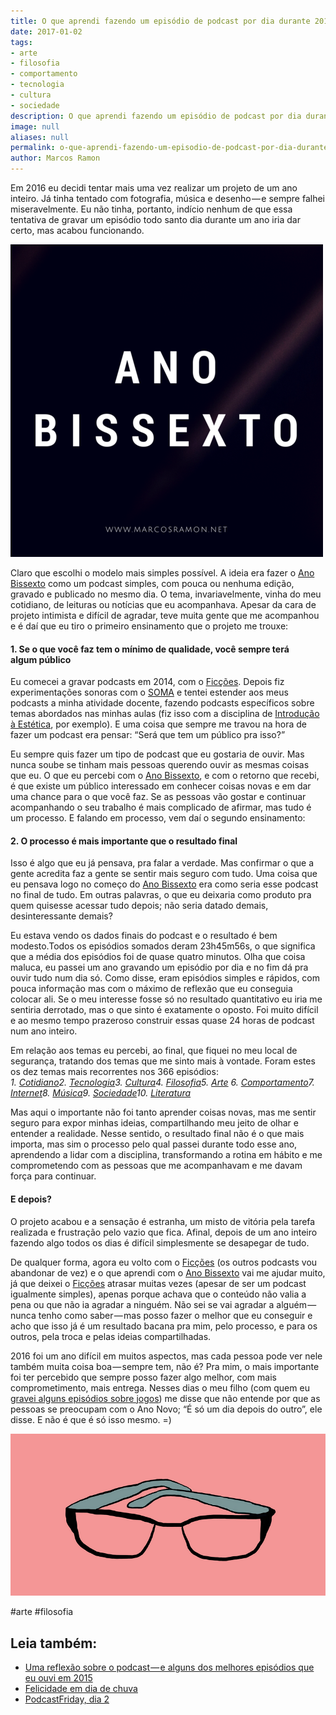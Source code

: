 ```yaml
---
title: O que aprendi fazendo um episódio de podcast por dia durante 2016
date: 2017-01-02
tags:
- arte
- filosofia
- comportamento
- tecnologia
- cultura
- sociedade
description: O que aprendi fazendo um episódio de podcast por dia durante 2016
image: null
aliases: null
permalink: o-que-aprendi-fazendo-um-episodio-de-podcast-por-dia-durante-2016
author: Marcos Ramon
---
```

Em 2016 eu decidi tentar mais uma vez realizar um projeto de um ano inteiro. Já tinha tentado com fotografia, música e desenho — e sempre falhei miseravelmente. Eu não tinha, portanto, indício nenhum de que essa tentativa de gravar um episódio todo santo dia durante um ano iria dar certo, mas acabou funcionando.

<img src="/assets/img/o-que-aprendi-fazendo-um-episódio-de-podcast-por-dia-durante 2016-medium-1.png">

Claro que escolhi o modelo mais simples possível. A ideia era fazer o [Ano Bissexto](http://www.marcosramon.net/ano-bissexto) como um podcast simples, com pouca ou nenhuma edição, gravado e publicado no mesmo dia. O tema, invariavelmente, vinha do meu cotidiano, de leituras ou notícias que eu acompanhava. Apesar da cara de projeto intimista e difícil de agradar, teve muita gente que me acompanhou e é daí que eu tiro o primeiro ensinamento que o projeto me trouxe:

#### 1. Se o que você faz tem o mínimo de qualidade, você sempre terá algum público

Eu comecei a gravar podcasts em 2014, com o [Ficções](http://www.marcosramon.net/ficcoes). Depois fiz experimentações sonoras com o [SOMA](http://www.marcosramon.net/soma) e tentei estender aos meus podcasts a minha atividade docente, fazendo podcasts específicos sobre temas abordados nas minhas aulas (fiz isso com a disciplina de [Introdução à Estética](http://www.marcosramon.net/introducao-estetica/), por exemplo). E uma coisa que sempre me travou na hora de fazer um podcast era pensar: “Será que tem um público pra isso?”

Eu sempre quis fazer um tipo de podcast que eu gostaria de ouvir. Mas nunca soube se tinham mais pessoas querendo ouvir as mesmas coisas que eu. O que eu percebi com o [Ano Bissexto](http://www.marcosramon.net/ano-bissexto), e com o retorno que recebi, é que existe um público interessado em conhecer coisas novas e em dar uma chance para o que você faz. Se as pessoas vão gostar e continuar acompanhando o seu trabalho é mais complicado de afirmar, mas tudo é um processo. E falando em processo, vem daí o segundo ensinamento:

#### 2. O processo é mais importante que o resultado final

Isso é algo que eu já pensava, pra falar a verdade. Mas confirmar o que a gente acredita faz a gente se sentir mais seguro com tudo. Uma coisa que eu pensava logo no começo do [Ano Bissexto](http://www.marcosramon.net/ano-bissexto) era como seria esse podcast no final de tudo. Em outras palavras, o que eu deixaria como produto pra quem quisesse acessar tudo depois; não seria datado demais, desinteressante demais?

Eu estava vendo os dados finais do podcast e o resultado é bem modesto.Todos os episódios somados deram 23h45m56s, o que significa que a média dos episódios foi de quase quatro minutos. Olha que coisa maluca, eu passei um ano gravando um episódio por dia e no fim dá pra ouvir tudo num dia só. Como disse, eram episódios simples e rápidos, com pouca informação mas com o máximo de reflexão que eu conseguia colocar ali. Se o meu interesse fosse só no resultado quantitativo eu iria me sentiria derrotado, mas o que sinto é exatamente o oposto. Foi muito difícil e ao mesmo tempo prazeroso construir essas quase 24 horas de podcast num ano inteiro.

Em relação aos temas eu percebi, ao final, que fiquei no meu local de segurança, tratando dos temas que me sinto mais à vontade. Foram estes os dez temas mais recorrentes nos 366 episódios:   
_1._ [_Cotidiano_](http://www.marcosramon.net/ano-bissexto?tag=Cotidiano)_2._ [_Tecnologia_](http://www.marcosramon.net/ano-bissexto?tag=Tecnologia)_3._ [_Cultura_](http://www.marcosramon.net/ano-bissexto?tag=Cultura)_4._ [_Filosofia_](http://www.marcosramon.net/ano-bissexto?tag=Filosofia)_5._ [_Arte_](http://www.marcosramon.net/ano-bissexto?tag=Arte) _6._ [_Comportamento_](http://www.marcosramon.net/ano-bissexto?tag=Comportamento)_7._ [_Internet_](http://www.marcosramon.net/ano-bissexto?tag=Internet)_8._ [_Música_](http://www.marcosramon.net/ano-bissexto?tag=M%C3%BAsica)_9._ [_Sociedade_](http://www.marcosramon.net/ano-bissexto?tag=Sociedade)_10._ [_Literatura_](http://www.marcosramon.net/ano-bissexto?tag=Literatura)

Mas aqui o importante não foi tanto aprender coisas novas, mas me sentir seguro para expor minhas ideias, compartilhando meu jeito de olhar e entender a realidade. Nesse sentido, o resultado final não é o que mais importa, mas sim o processo pelo qual passei durante todo esse ano, aprendendo a lidar com a disciplina, transformando a rotina em hábito e me comprometendo com as pessoas que me acompanhavam e me davam força para continuar.

#### E depois?

O projeto acabou e a sensação é estranha, um misto de vitória pela tarefa realizada e frustração pelo vazio que fica. Afinal, depois de um ano inteiro fazendo algo todos os dias é difícil simplesmente se desapegar de tudo.

De qualquer forma, agora eu volto com o [Ficções](http://www.marcosramon.net/ficcoes) (os outros podcasts vou abandonar de vez) e o que aprendi com o [Ano Bissexto](http://www.marcosramon.net/ano-bissexto) vai me ajudar muito, já que deixei o [Ficções](http://www.marcosramon.net/ficcoes) atrasar muitas vezes (apesar de ser um podcast igualmente simples), apenas porque achava que o conteúdo não valia a pena ou que não ia agradar a ninguém. Não sei se vai agradar a alguém — nunca tenho como saber — mas posso fazer o melhor que eu conseguir e acho que isso já é um resultado bacana pra mim, pelo processo, e para os outros, pela troca e pelas ideias compartilhadas.

2016 foi um ano difícil em muitos aspectos, mas cada pessoa pode ver nele também muita coisa boa — sempre tem, não é? Pra mim, o mais importante foi ter percebido que sempre posso fazer algo melhor, com mais comprometimento, mais entrega. Nesses dias o meu filho (com quem eu [gravei alguns episódios sobre jogos](http://www.marcosramon.net/ano-bissexto?tag=Nintendo)) me disse que não entende por que as pessoas se preocupam com o Ano Novo; “É só um dia depois do outro”, ele disse. E não é que é só isso mesmo. =)

<img src="/assets/img/o-que-aprendi-fazendo-um-episódio-de-podcast-por-dia-durante 2016-medium-2.png">


#arte #filosofia<div class="leia-tambem" markdown="1">
## Leia também:

- <a href="/uma-reflexao-sobre-o-podcast-e-alguns-dos-melhores-episodios-que-eu-ouvi-em-2015">Uma reflexão sobre o podcast — e alguns dos melhores episódios que eu ouvi em 2015</a>
- <a href="/felicidade-em-dia-de-chuva">Felicidade em dia de chuva</a>
- <a href="/podcastfriday-dia-2">PodcastFriday, dia 2</a>
</div>